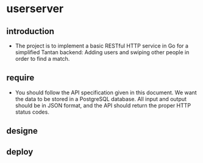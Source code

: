 # userserver
## introduction
- The project is to implement a basic RESTful HTTP service in Go for a simplified Tantan backend: Adding users and swiping other people in order to find a match.
## require
- You should follow the API specification given in this document. We want the data to be stored in a PostgreSQL database. All input and output should be in JSON format, and the API should return the proper HTTP status codes.
## designe

## deploy 